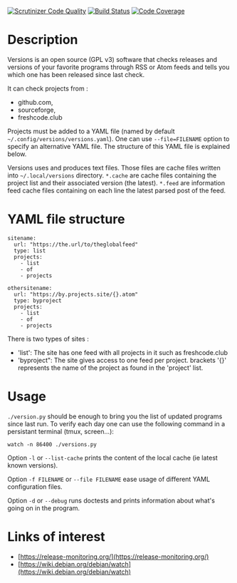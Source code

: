 [![Scrutinizer Code Quality](https://scrutinizer-ci.com/g/dupgit/versions/badges/quality-score.png?b=master)](https://scrutinizer-ci.com/g/dupgit/versions/?branch=master)
[![Build Status](https://scrutinizer-ci.com/g/dupgit/versions/badges/build.png?b=master)](https://scrutinizer-ci.com/g/dupgit/versions/build-status/master)
[![Code Coverage](https://scrutinizer-ci.com/g/dupgit/versions/badges/coverage.png?b=master)](https://scrutinizer-ci.com/g/dupgit/versions/?branch=master)

# Description

Versions is an open source (GPL v3) software that checks releases and
versions of your favorite programs through RSS or Atom feeds and tells
you which one has been released since last check.

It can check projects from :
* github.com,
* sourceforge,
* freshcode.club

Projects must be added to a YAML file (named by default
`~/.config/versions/versions.yaml`). One can use `--file=FILENAME`
option to specify an alternative YAML file. The structure of this
YAML file is explained below.

Versions uses and produces text files. Those files are cache files
written into `~/.local/versions` directory. `*.cache` are cache
files containing the project list and their associated version (the latest).
`*.feed` are information feed cache files containing on each line
the latest parsed post of the feed.


# YAML file structure

```
sitename:
  url: "https://the.url/to/theglobalfeed"
  type: list
  projects:
    - list
    - of
    - projects

othersitename:
  url: "https://by.projects.site/{}.atom"
  type: byproject
  projects:
    - list
    - of
    - projects
```

There is two types of sites : 
    
* 'list': The site has one feed with all projects in it such as
   freshcode.club
* 'byproject": The site gives access to one feed per project.
   brackets '{}' represents the name of the project as found in
   the 'project' list.
     

# Usage

`./version.py` should be enough to bring you the list of updated
programs since last run. To verify each day one can use the following
command in a persistant terminal (tmux, screen…):

    watch -n 86400 ./versions.py


Option `-l` or `--list-cache` prints the content of the local cache (ie
latest known versions).

Option `-f FILENAME` or `--file FILENAME` ease usage of different
YAML configuration files.

Option `-d` or `--debug` runs doctests and prints information about
what's going on in the program.


# Links of interest

* [https://release-monitoring.org/](https://release-monitoring.org/)
* [https://wiki.debian.org/debian/watch](https://wiki.debian.org/debian/watch)
